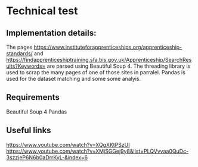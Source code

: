 # Technical test

## Implementation details:
The pages https://www.instituteforapprenticeships.org/apprenticeship-standards/ and https://findapprenticeshiptraining.sfa.bis.gov.uk/Apprenticeship/SearchResults?Keywords= are parsed using Beautiful Soup 4. 
The threading library is used to scrap the many pages of one of those sites in parralel. 
Pandas is used for the dataset matching and some some analyis.

## Requirements
Beautiful Soup 4
Pandas

## Useful links
https://www.youtube.com/watch?v=XQgXKtPSzUI
https://www.youtube.com/watch?v=XMjSGGej9y8&list=PLQVvvaa0QuDc-3szzjeP6N6b0aDrrKyL-&index=6

